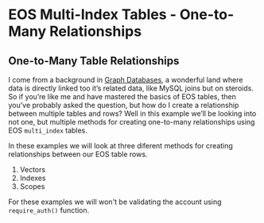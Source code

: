 # EOS Multi-Index Tables - One-to-Many Relationships
## One-to-Many Table Relationships
I come from a background in [Graph Databases](https://neo4j.com/developer/graph-database/), a wonderful land where data is directly linked too it’s related data, like MySQL joins but on steroids. So if you’re like me and have mastered the basics of EOS tables, then you’ve probably asked the question, but how do I create a relationship between multiple tables and rows? Well in this example we’ll be looking into not one, but multiple methods for creating one-to-many relationships using EOS `multi_index` tables.

In these examples we will look at three diferent methods for creating relationships between our EOS table rows.
1. Vectors
2. Indexes
3. Scopes

For these examples we will won't be validating the account using `require_auth()` function.
